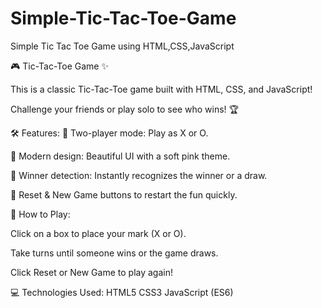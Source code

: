 # Simple-Tic-Tac-Toe-Game

Simple Tic Tac Toe Game using HTML,CSS,JavaScript

🎮 Tic-Tac-Toe Game ✨

This is a classic Tic-Tac-Toe game built with HTML, CSS, and JavaScript!

Challenge your friends or play solo to see who wins! 🏆

🛠️ Features:
👥 Two-player mode: Play as X or O.

🎨 Modern design: Beautiful UI with a soft pink theme.

🏅 Winner detection: Instantly recognizes the winner or a draw.

🔄 Reset & New Game buttons to restart the fun quickly.

🚀 How to Play:

Click on a box to place your mark (X or O).

Take turns until someone wins or the game draws.

Click Reset or New Game to play again!


💻 Technologies Used:
HTML5
CSS3
JavaScript (ES6)

